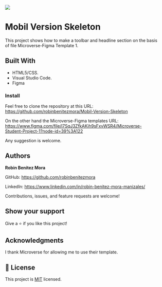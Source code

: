 ![](https://img.shields.io/badge/Microverse-blueviolet)
# Mobil Version Skeleton

>
This project shows how to make a toolbar and headline section on the basis of file Microverse-Figma Template 1.


## Built With

- HTML5/CSS.
- Visual Studio Code.
- Figma


### Install
Feel free to clone the repository at this URL: https://github.com/robinbenitezmora/Mobil-Version-Skeleton

On the other hand the Microverse-Figma templates URL: https://www.figma.com/file/l7SqJ3ZfkAKih9sFxvWSR4/Microverse-Student-Project-1?node-id=39%3A122

Any suggestion is welcome.

## Authors

 **Robin Benitez Mora**

GitHub: https://github.com/robinbenitezmora

LinkedIn: https://www.linkedin.com/in/robin-benitez-mora-manizales/

Contributions, issues, and feature requests are welcome!

## Show your support

Give a ⭐️ if you like this project!

## Acknowledgments

I thank Microverse for allowing me to use their template.

## 📝 License

This project is [MIT](./MIT.md) licensed.